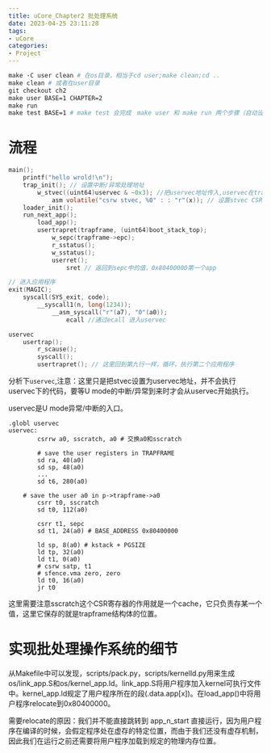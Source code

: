```yaml
---
title: uCore_Chapter2 批处理系统
date: 2023-04-25 23:11:28
tags:
- uCore
categories:
- Project
---
```


```makefile
make -C user clean # 在os目录，相当于cd user;make clean;cd ..
make clean # 或者在user目录
git checkout ch2
make user BASE=1 CHAPTER=2
make run
make test BASE=1 # make test 会完成　make user 和 make run 两个步骤（自动设置 CHAPTER）
```

# 流程

```c
main();
	printf("hello wrold!\n");
	trap_init(); // 设置中断/异常处理地址
		w_stvec((uint64)uservec & ~0x3); //把uservec地址传入,uservec在trampoline.S中定义
			asm volatile("csrw stvec, %0" : : "r"(x)); // 设置stvec CSR
	loader_init();
	run_next_app();
		load_app();
		usertrapret(trapframe, (uint64)boot_stack_top);
			w_sepc(trapframe->epc);
			r_sstatus();
			w_sstatus();
			userret();
				sret // 返回到sepc中的值，0x80400000第一个app

// 进入应用程序
exit(MAGIC);
	syscall(SYS_exit, code);
		__syscall1(n, long(1234));
			__asm_syscall("r"(a7), "0"(a0));
				ecall //通过ecall 进入uservec

uservec
	usertrap();
		r_scause();
		syscall();
		usertrapret(); // 这里回到第九行一样，循环，执行第二个应用程序
```



分析下`uservec`,注意：这里只是把stvec设置为uservec地址，并不会执行uservec下的代码，要等U mode的中断/异常到来时才会从uservec开始执行。

<p class="note note-warning">uservec是U mode异常/中断的入口。</p>

```assembly
.globl uservec
uservec:
        csrrw a0, sscratch, a0 # 交换a0和sscratch

        # save the user registers in TRAPFRAME
        sd ra, 40(a0)
        sd sp, 48(a0)
		...
        sd t6, 280(a0)

	# save the user a0 in p->trapframe->a0
        csrr t0, sscratch
        sd t0, 112(a0)

        csrr t1, sepc
        sd t1, 24(a0) # BASE_ADDRESS 0x80400000

        ld sp, 8(a0) # kstack + PGSIZE
        ld tp, 32(a0)
        ld t1, 0(a0)
        # csrw satp, t1
        # sfence.vma zero, zero
        ld t0, 16(a0)
        jr t0

```

这里需要注意sscratch这个CSR寄存器的作用就是一个cache，它只负责存某一个值，这里它保存的就是trapframe结构体的位置。

# 实现批处理操作系统的细节

从Makefile中可以发现，scripts/pack.py，scripts/kernelld.py用来生成os/link_app.S和os/kernel_app.ld。link_app.S将用户程序加入kernel可执行文件中。kernel_app.ld规定了用户程序所在的段(.data.app[x])。在load_app()中将用户程序relocate到0x80400000。

需要relocate的原因：我们并不能直接跳转到 app_n_start 直接运行，因为用户程序在编译的时候，会假定程序处在虚存的特定位置，而由于我们还没有虚存机制，因此我们在运行之前还需要将用户程序加载到规定的物理内存位置。
